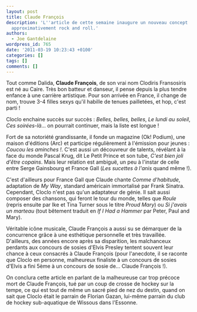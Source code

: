 ```yaml
---
layout: post
title: Claude François
description: 'L''article de cette semaine inaugure un nouveau concept : l''artiste
  approximativement rock and roll.'
authors:
  - Joe Gantdelaine
wordpress_id: 765
date: '2011-03-19 10:23:43 +0100'
categories: []
tags: []
comments: []
---
```

Tout comme Dalida, __Claude François__, de son vrai nom Clodiris Fransosiris est né au Caire. Très bon batteur et danseur, il pense depuis la plus tendre enfance à une carrière artistique. Pour son arrivée en France, il change de nom, trouve 3-4 filles sexys qu'il habille de tenues pailletées, et hop, c'est parti !

Cloclo enchaine succès sur succès : *Belles, belles, belles*, *Le lundi au soleil*, *Ces soirées-là*... on pourrait continuer, mais la liste est longue !

Fort de sa notoriété grandissante, il fonde un magazine (Ok! Podium), une maison d'éditions (Arc) et participe régulièrement à l'émission pour jeunes : *Coucou les aminches !*. C'est aussi un découvreur de talents, révélant à la face du monde Pascal Krug, dit Le Petit Prince et son tube, *C'est bien joli d'être copains*. Mais leur relation est ambiguë, un peu à l'instar de celle entre Serge Gainsbourg et France Gall (*Les sucettes à l'anis* quand même !).

C'est d'ailleurs pour France Gall que Claude chante *Comme d'habitude*, adaptation de *My Way*, standard américain immortalisé par Frank Sinatra. Cependant, Cloclo n'est pas qu'un adaptateur de génie. Il sait aussi composer des chansons, qui feront le tour du monde, telles que *Roule* (repris ensuite par Ike et Tina Turner sous le titre *Proud Mary*) ou *Si j'avais un marteau* (tout bêtement traduit en *If I Had a Hammer* par Peter, Paul and Mary).

Véritable icône musicale, Claude François a aussi su se démarquer de la concurrence grâce à une esthétique personnelle et très travaillée. D'ailleurs, des années encore après sa disparition, les malchanceux perdants aux concours de sosies d'Elvis Presley tentent souvent leur chance à ceux consacrés à Claude François (pour l'anecdote, il se raconte que Cloclo en personne, malheureux finaliste à un concours de sosies d'Elvis a fini 5ème à un concours de sosie de... Claude François !).

On conclura cette article en parlant de la malheureuse car trop précoce mort de Claude François, tué par un coup de crosse de hockey sur la tempe, ce qui est tout de même un sacré pied de nez du destin, quand on sait que Cloclo était le parrain de Florian Gazan, lui-même parrain du club de hockey sub-aquatique de Wissous dans l'Essonne.
